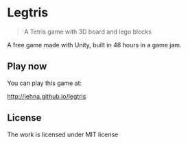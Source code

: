 # Legtris
> A Tetris game with 3D board and lego blocks

A free game made with Unity, built in 48 hours in a game jam.

## Play now

You can play this game at:

http://jehna.github.io/legtris

## License
The work is licensed under MIT license
